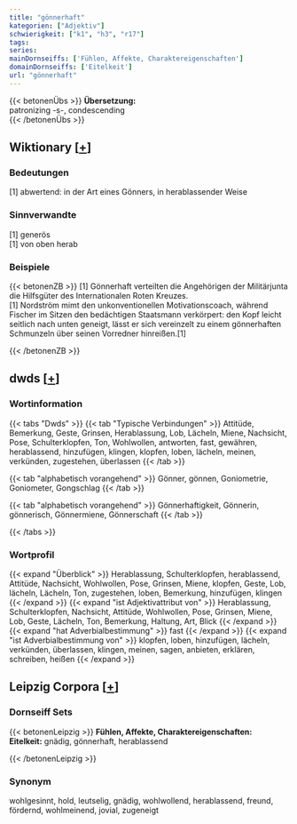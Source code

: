 ```yaml
---
title: "gönnerhaft"
kategorien: ["Adjektiv"]
schwierigkeit: ["k1", "h3", "r17"]
tags:
series:
mainDornseiffs: ['Fühlen, Affekte, Charaktereigenschaften']
domainDornseiffs: ['Eitelkeit']
url: "gönnerhaft"
---
```


{{< betonenÜbs >}}
**Übersetzung:**  
patronizing -s-, condescending  
{{< /betonenÜbs >}}

## Wiktionary [[+](https://de.wiktionary.org/wiki/gönnerhaft)]

### Bedeutungen
[1] abwertend: in der Art eines Gönners, in herablassender Weise  

### Sinnverwandte
[1] generös  
[1] von oben herab  

### Beispiele
{{< betonenZB >}}
[1] Gönnerhaft verteilten die Angehörigen der Militärjunta die Hilfsgüter des Internationalen Roten Kreuzes.  
[1] Nordström mimt den unkonventionellen Motivationscoach, während Fischer im Sitzen den bedächtigen Staatsmann verkörpert: den Kopf leicht seitlich nach unten geneigt, lässt er sich vereinzelt zu einem gönnerhaften Schmunzeln über seinen Vorredner hinreißen.[1]  

{{< /betonenZB >}}


## dwds [[+](https://www.dwds.de/wb/gönnerhaft)]

### Wortinformation
{{< tabs "Dwds" >}}
{{< tab "Typische Verbindungen" >}}
Attitüde, Bemerkung, Geste, Grinsen, Herablassung, Lob, Lächeln, Miene, Nachsicht, Pose, Schulterklopfen, Ton, Wohlwollen, antworten, fast, gewähren, herablassend, hinzufügen, klingen, klopfen, loben, lächeln, meinen, verkünden, zugestehen, überlassen
{{< /tab >}}

{{< tab "alphabetisch vorangehend" >}}
Gönner, gönnen, Goniometrie, Goniometer, Gongschlag
{{< /tab >}}

{{< tab "alphabetisch vorangehend" >}}
Gönnerhaftigkeit, Gönnerin, gönnerisch, Gönnermiene, Gönnerschaft
{{< /tab >}}

{{< /tabs >}}

### Wortprofil
{{< expand "Überblick" >}} Herablassung, Schulterklopfen, herablassend, Attitüde, Nachsicht, Wohlwollen, Pose, Grinsen, Miene, klopfen, Geste, Lob, lächeln, Lächeln, Ton, zugestehen, loben, Bemerkung, hinzufügen, klingen {{< /expand >}}
{{< expand "ist Adjektivattribut von" >}} Herablassung, Schulterklopfen, Nachsicht, Attitüde, Wohlwollen, Pose, Grinsen, Miene, Lob, Geste, Lächeln, Ton, Bemerkung, Haltung, Art, Blick {{< /expand >}}
{{< expand "hat Adverbialbestimmung" >}} fast {{< /expand >}}
{{< expand "ist Adverbialbestimmung von" >}} klopfen, loben, hinzufügen, lächeln, verkünden, überlassen, klingen, meinen, sagen, anbieten, erklären, schreiben, heißen {{< /expand >}}

## Leipzig Corpora [[+](https://corpora.uni-leipzig.de/en/res?word=gönnerhaft&corpusId=deu_newscrawl-public_2018)]

### Dornseiff Sets
{{< betonenLeipzig >}}
**Fühlen, Affekte, Charaktereigenschaften:**  
**Eitelkeit:** gnädig, gönnerhaft, herablassend  

{{< /betonenLeipzig >}}

### Synonym
wohlgesinnt, hold, leutselig, gnädig, wohlwollend, herablassend, freund, fördernd, wohlmeinend, jovial, zugeneigt

